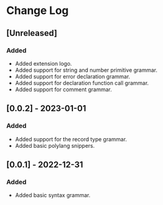 # Change Log

## [Unreleased]

### Added

- Added extension logo.
- Added support for string and number primitive grammar.
- Added support for error declaration grammar.
- Added support for declaration function call grammar.
- Added support for comment grammar.

## [0.0.2] - 2023-01-01

### Added

- Added support for the record type grammar.
- Added basic polylang snippers.

## [0.0.1] - 2022-12-31

### Added

- Added basic syntax grammar.
